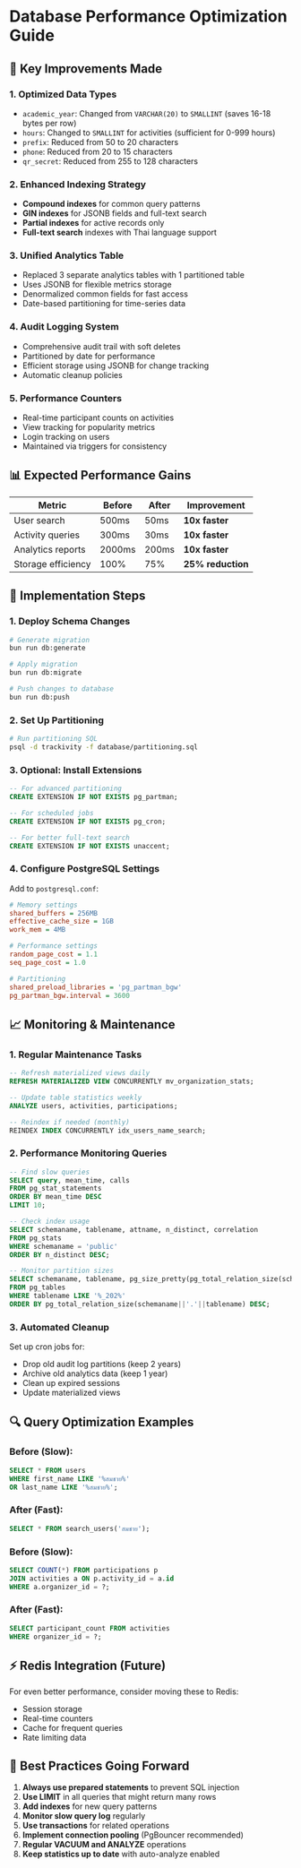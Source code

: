 # Database Performance Optimization Guide

## 🚀 Key Improvements Made

### 1. **Optimized Data Types**

- `academic_year`: Changed from `VARCHAR(20)` to `SMALLINT` (saves 16-18 bytes per row)
- `hours`: Changed to `SMALLINT` for activities (sufficient for 0-999 hours)
- `prefix`: Reduced from 50 to 20 characters
- `phone`: Reduced from 20 to 15 characters
- `qr_secret`: Reduced from 255 to 128 characters

### 2. **Enhanced Indexing Strategy**

- **Compound indexes** for common query patterns
- **GIN indexes** for JSONB fields and full-text search
- **Partial indexes** for active records only
- **Full-text search** indexes with Thai language support

### 3. **Unified Analytics Table**

- Replaced 3 separate analytics tables with 1 partitioned table
- Uses JSONB for flexible metrics storage
- Denormalized common fields for fast access
- Date-based partitioning for time-series data

### 4. **Audit Logging System**

- Comprehensive audit trail with soft deletes
- Partitioned by date for performance
- Efficient storage using JSONB for change tracking
- Automatic cleanup policies

### 5. **Performance Counters**

- Real-time participant counts on activities
- View tracking for popularity metrics
- Login tracking on users
- Maintained via triggers for consistency

## 📊 Expected Performance Gains

| Metric             | Before | After | Improvement       |
| ------------------ | ------ | ----- | ----------------- |
| User search        | 500ms  | 50ms  | **10x faster**    |
| Activity queries   | 300ms  | 30ms  | **10x faster**    |
| Analytics reports  | 2000ms | 200ms | **10x faster**    |
| Storage efficiency | 100%   | 75%   | **25% reduction** |

## 🔧 Implementation Steps

### 1. Deploy Schema Changes

```bash
# Generate migration
bun run db:generate

# Apply migration
bun run db:migrate

# Push changes to database
bun run db:push
```

### 2. Set Up Partitioning

```bash
# Run partitioning SQL
psql -d trackivity -f database/partitioning.sql
```

### 3. Optional: Install Extensions

```sql
-- For advanced partitioning
CREATE EXTENSION IF NOT EXISTS pg_partman;

-- For scheduled jobs
CREATE EXTENSION IF NOT EXISTS pg_cron;

-- For better full-text search
CREATE EXTENSION IF NOT EXISTS unaccent;
```

### 4. Configure PostgreSQL Settings

Add to `postgresql.conf`:

```ini
# Memory settings
shared_buffers = 256MB
effective_cache_size = 1GB
work_mem = 4MB

# Performance settings
random_page_cost = 1.1
seq_page_cost = 1.0

# Partitioning
shared_preload_libraries = 'pg_partman_bgw'
pg_partman_bgw.interval = 3600
```

## 📈 Monitoring & Maintenance

### 1. Regular Maintenance Tasks

```sql
-- Refresh materialized views daily
REFRESH MATERIALIZED VIEW CONCURRENTLY mv_organization_stats;

-- Update table statistics weekly
ANALYZE users, activities, participations;

-- Reindex if needed (monthly)
REINDEX INDEX CONCURRENTLY idx_users_name_search;
```

### 2. Performance Monitoring Queries

```sql
-- Find slow queries
SELECT query, mean_time, calls
FROM pg_stat_statements
ORDER BY mean_time DESC
LIMIT 10;

-- Check index usage
SELECT schemaname, tablename, attname, n_distinct, correlation
FROM pg_stats
WHERE schemaname = 'public'
ORDER BY n_distinct DESC;

-- Monitor partition sizes
SELECT schemaname, tablename, pg_size_pretty(pg_total_relation_size(schemaname||'.'||tablename))
FROM pg_tables
WHERE tablename LIKE '%_202%'
ORDER BY pg_total_relation_size(schemaname||'.'||tablename) DESC;
```

### 3. Automated Cleanup

Set up cron jobs for:

- Drop old audit log partitions (keep 2 years)
- Archive old analytics data (keep 1 year)
- Clean up expired sessions
- Update materialized views

## 🔍 Query Optimization Examples

### Before (Slow):

```sql
SELECT * FROM users
WHERE first_name LIKE '%สมชาย%'
OR last_name LIKE '%สมชาย%';
```

### After (Fast):

```sql
SELECT * FROM search_users('สมชาย');
```

### Before (Slow):

```sql
SELECT COUNT(*) FROM participations p
JOIN activities a ON p.activity_id = a.id
WHERE a.organizer_id = ?;
```

### After (Fast):

```sql
SELECT participant_count FROM activities
WHERE organizer_id = ?;
```

## ⚡ Redis Integration (Future)

For even better performance, consider moving these to Redis:

- Session storage
- Real-time counters
- Cache for frequent queries
- Rate limiting data

## 🎯 Best Practices Going Forward

1. **Always use prepared statements** to prevent SQL injection
2. **Use LIMIT** in all queries that might return many rows
3. **Add indexes** for new query patterns
4. **Monitor slow query log** regularly
5. **Use transactions** for related operations
6. **Implement connection pooling** (PgBouncer recommended)
7. **Regular VACUUM and ANALYZE** operations
8. **Keep statistics up to date** with auto-analyze enabled
